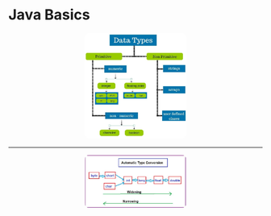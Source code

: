 # Java Basics

<div style="text-align: center;">
  <img src="images/java-data-types.png" style="border-radius: 10px; width: 40%;" alt="Java Data Types">
</div>

---

<div style="text-align: center;">
  <img src="images/java-type-casting.png" style="border-radius: 10px; width: 40%;" alt="Java Type Casting">
</div>
